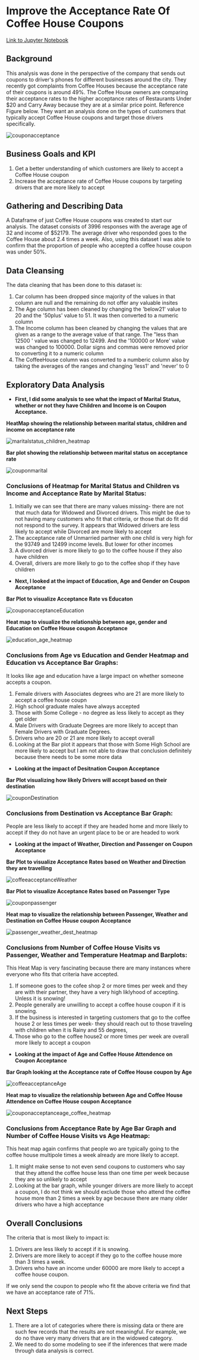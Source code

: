 # Improve the Acceptance Rate Of Coffee House Coupons
[Link to Jupyter Notebook](https://github.com/anjana250/mlai/blob/main/assignment_5_1_starter/prompt.ipynb)

## Background

This analysis was done in the perspective of the company that sends out coupons to driver's phones for different businesses around the city. They recently got complaints from Coffee Houses because the acceptance rate of their coupons is around 49%. The Coffee House owners are comparing their acceptance rates to the higher acceptance rates of Restaurants Under $20 and Carry Away because they are at a similar price point. Reference Figure below. They want an analysis done on the types of customers that typically accept Coffee House coupons and target those drivers specifically.

![couponacceptance](https://github.com/anjana250/mlai/assets/15185723/b58cbabc-607c-4be9-a370-e2b131d4a4b6)

## Business Goals and KPI
1. Get a better understanding of which customers are likely to accept a Coffee House coupon
2. Increase the acceptance rate of Coffee House coupons by targeting drivers that are more likely to accept

## Gathering and Describing Data
A Dataframe of just Coffee House coupons was created to start our analysis. The dataset consists of 3996 responses with the average age of 32 and income of $52179. The average driver who responded goes to the Coffee House about 2.4 times a week.  Also, using this dataset I was able to confirm that the proportion of people who accepted a coffee house coupon was under 50%.

##  Data Cleansing
The data cleaning that has been done to this dataset is:
1. Car column has been dropped since majority of the values in that column are null and the remaining do not offer any valuable insites
2. The Age column has been cleaned by changing the 'below21' value to 20 and the '50plus' value to 51. It was then converted to a numeric column
3. The Income column has been cleaned by changing the values that are given as a range to the average value of that range. The "less than 12500 ' value was changed to 12499. And the '100000 or More' value was changed to 100000. Dollar signs and commas were removed prior to converting it to a numeric column
4. The CoffeeHouse column was converted to a numberic column also by taking the averages of the ranges and changing 'less1' and 'never' to 0

## Exploratory Data Analysis
* **First, I did some analysis to see what the impact of Marital Status, whether or not they have Children and Income is on Coupon Acceptance.**

**HeatMap showing the relationship between marital status, children and income on acceptance rate**

![maritalstatus_children_heatmap](https://github.com/anjana250/mlai/assets/15185723/fe639179-c600-4b8e-b296-a8d623133bd3)


**Bar plot showing the relationship between marital status on acceptance rate**

![couponmarital](https://github.com/anjana250/mlai/assets/15185723/3f6161a6-9d8f-469b-8451-5231887b0c6f)


### Conclusions of Heatmap for Marital Status and Children vs Income and Acceptance Rate by Marital Status:
1. Initially we can see that there are many values missing- there are not that much data for Widowed and Divorced drivers. This might be due to not having many customers who fit that criteria, or those that do fit did not respond to the survey. It appears that Widowed drivers are less likely to accept while Divorced are more likely to accept
2. The acceptance rate of Unmarried partner with one child is very high for the 93749 and 12499 income levels. But lower for other incomes
3. A divorced driver is more likely to go to the coffee house if they also have children
4. Overall, drivers are more likely to go to the coffee shop if they have children

* **Next, I looked at the impact of Education, Age and Gender on Coupon Acceptance**

**Bar Plot to visualize Acceptance Rate vs Educaton**

![couponacceptanceEducation](https://github.com/anjana250/mlai/assets/15185723/ce45b3b8-5978-4d49-9bfc-87723a8830bf)

**Heat map to visualize the relationship between age, gender and Education on Coffee House coupon Acceptance**

![education_age_heatmap](https://github.com/anjana250/mlai/assets/15185723/fb00228a-c061-4bee-9ddc-0b7c487d435c)

### Conclusions from Age vs Education and Gender Heatmap and Education vs Acceptance Bar Graphs:
It looks like age and education have a large impact on whether someone accepts a coupon.
1. Female drivers with Associates degrees who are 21 are more likely to accept a coffee house coupn
2. High school graduate males have always accepted
3. Those with Some College - no degree as less likely to accept as they get older
4. Male Drivers with Graduate Degrees are more likely to accept than Female Drivers with Graduate Degrees.
5. Drivers who are 20 or 21 are more likely to accept overall
6. Looking at the Bar plot it appears that those with Some High School are more likely to accept but I am not able to draw that conclusion definitely because there needs to be some more data

* **Looking at the impact of Desitnation Coupon Acceptance**
  
**Bar Plot visualizing how likely Drivers will accept based on their destination**

![couponDestination](https://github.com/anjana250/mlai/assets/15185723/9077f705-b1e6-444d-ba32-1f4a529d4990)


### Conclusions from Destination vs Acceptance Bar Graph:

People are less likely to accept if they are headed home and more likely to accept if they do not have an urgent place to be or are headed to work

* **Looking at the impact of Weather, Direction and Passenger on Coupon Acceptance**

**Bar Plot to visualize Acceptance Rates based on Weather and Direction they are travelling**

![coffeeacceptanceWeather](https://github.com/anjana250/mlai/assets/15185723/f19dfddb-05cd-43ac-84da-609a1ae6df31)

**Bar Plot to visualize Acceptance Rates based on Passenger Type**

![couponpassenger](https://github.com/anjana250/mlai/assets/15185723/08a36274-0d80-4a59-9173-377fb6b59c83)

**Heat map to visualize the relationship between Passenger, Weather and Destination on Coffee House coupon Acceptance**

![passenger_weather_dest_heatmap](https://github.com/anjana250/mlai/assets/15185723/4747b68c-538b-40f8-877b-b41250921e09)

### Conclusions from Number of Coffee House Visits vs Passenger, Weather and Temperature Heatmap and Barplots:
This Heat Map is very fascinating because there are many instances where everyone who fits that criteria have accepted. 
1. If someone goes to the cofee shop 2 or more times per week and they are with their partner, they have a very high liklyhood of accepting. Unless it is snowing!
2. People generally are unwilling to accept a coffee house coupon if it is snowing.
3. If the business is interested in targeting customers that go to the coffee house 2 or less times per week- they should reach out to those traveling with children when it is Rainy and 55 degrees,
4. Those who go to the coffee house2 or more times per week are overall more likely to accept a coupon

* **Looking at the impact of Age and Coffee House Attendence on Coupon Acceptance**
  
**Bar Graph looking at the Acceptance rate of Coffee House coupon by Age**

![coffeeacceptanceAge](https://github.com/anjana250/mlai/assets/15185723/5c7dc752-1fae-447f-abac-b3ae9e4d03f1)

**Heat map to visualize the relationship between Age and Coffee House Attendence on Coffee House coupon Acceptance**

![couponacceptanceage_coffee_heatmap](https://github.com/anjana250/mlai/assets/15185723/8977ccfb-6f7f-44ed-9529-a40d41cee8f8)

### Conclusions from Acceptance Rate by Age Bar Graph and  Number of Coffee House Visits vs Age Heatmap:
This heat map again confirms that people wo are typically going to the coffee house multipole times a week already are more likely to accept.
1. It might make sense to not even send coupons to customers who say that they attend the coffee house less than one time per week because they are so unlikely to accept
2. Looking at the bar graph, while younger drivers are more likely to accept a coupon, I do not think we should exclude those who attend the coffee house more than 2 times a week by age because there are many older drivers who have a high acceptance

## Overall Conclusions 
The criteria that is most likely to impact is:
1. Drivers are less likely to accept if it is snowing.
2. Drivers are more likely to accept if they go to the coffee house more than 3 times a week.
3. Drivers who have an income under 60000 are more likely to accept a coffee house coupon.

If we only send the coupon to people who fit the above criteria we find that we have an acceptance rate of 71%.

## Next Steps
1. There are a lot of categories where there is missing data or there are such few records that the results are not meaningful. For example, we do no thave very many drivers that are in the widowed category.
2. We need to do some modeling to see if the inferences that were made through data analysis is correct.















